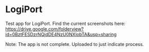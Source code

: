 # LogiPort
Test app for LogiPort.
Find the current screenshots here: https://drive.google.com/folderview?id=0BztFESDzrNQjdDE4NzU0NXlobTA&usp=sharing

Note: The app is not complete. Uploaded to just indicate process.
